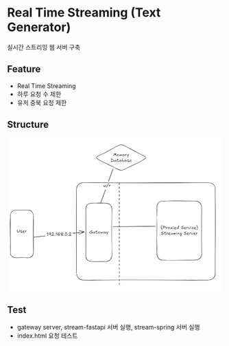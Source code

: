 # Real Time Streaming (Text Generator)
실시간 스트리밍 웹 서버 구축 

## Feature 
- Real Time Streaming
- 하루 요청 수 제한
- 유저 중북 요청 제한

## Structure
![img.png](assets/img.png)

## Test 
* gateway server, stream-fastapi 서버 실행, stream-spring 서버 실행
* index.html 요청 테스트 
